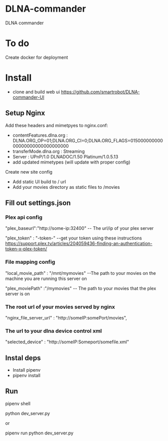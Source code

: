 # DLNA-commander

DLNA commander

# To do

Create docker for deployment

# Install
+ clone and build web ui https://github.com/smartrobot/DLNA-commander-UI

## Setup Nginx

Add these headers and mimetpyes to nginx.conf:
+ contentFeatures.dlna.org : DLNA.ORG_OP=01;DLNA.ORG_CI=0;DLNA.ORG_FLAGS=01500000000000000000000000000000
+ transferMode.dlna.org : Streaming
+ Server : UPnP/1.0 DLNADOC/1.50 Platinum/1.0.5.13
+ add updated mimetypes (will update with proper config)

Create new site config
+ Add static UI build to / url
+ Add your movies directory as static files to /movies

## Fill out settings.json

### Plex api config

"plex_baseurl":"http://some-ip:32400" -- The url/ip of your plex server

"plex_token" : "-token-" --get your token using these instructions https://support.plex.tv/articles/204059436-finding-an-authentication-token-x-plex-token/

### File mapping config

"local_movie_path" : "/mnt/mymovies" --The path to your movies on the machine you are running this server on

"plex_moviePath" :"/mymovies" -- The path to your movies that the plex server is on

### The root url of your movies served by nginx

"nginx_file_server_url" : "http://someIP:somePort/movies",

### The url to your dlna device control xml

"selected_device" : "http://someIP:Someport/somefile.xml"

## Instal deps

+ Install pipenv
+ pipenv install

## Run
pipenv shell 

python dev_server.py

or

pipenv run python dev_server.py